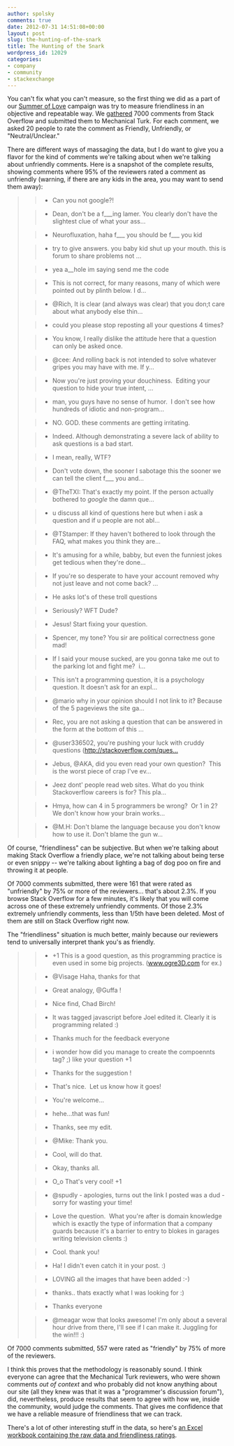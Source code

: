 ```yaml
---
author: spolsky
comments: true
date: 2012-07-31 14:51:08+00:00
layout: post
slug: the-hunting-of-the-snark
title: The Hunting of the Snark
wordpress_id: 12029
categories:
- company
- community
- stackexchange
---
```


You can't fix what you can't measure, so the first thing we did as a part of our [Summer of Love](http://blog.stackoverflow.com/2012/07/kicking-off-the-summer-of-love/) campaign was try to measure friendliness in an objective and repeatable way. We [gathered](http://blog.stackoverflow.com/2012/07/week-2-of-the-summer-of-love-researching-comments/) 7000 comments from Stack Overflow and submitted them to Mechanical Turk. For each comment, we asked 20 people to rate the comment as Friendly, Unfriendly, or "Neutral/Unclear."




There are different ways of massaging the data, but I do want to give you a flavor for the kind of comments we're talking about when we're talking about unfriendly comments. Here is a snapshot of the complete results, showing comments where 95% of the reviewers rated a comment as unfriendly (warning, if there are any kids in the area, you may want to send them away):




<blockquote>

> 
> 

>   * Can you not google?!
> 

>   * Dean, don't be a f___ing lamer. You clearly don't have the slightest clue of what your ass…
> 

>   * Neurofluxation, haha f___ you should be f___ you kid
> 

>   * try to give answers. you baby kid shut up your mouth. this is forum to share problems not …
> 

>   * yea a__hole im saying send me the code
> 

>   * This is not correct, for many reasons, many of which were pointed out by plinth below. I d…
> 

>   * @Rich, It is clear (and always was clear) that you don;t care about what anybody else thin…
> 

>   * could you please stop reposting all your questions 4 times?
> 

>   * You know, I really dislike the attitude here that a question can only be asked once.
> 

>   * @cee: And rolling back is not intended to solve whatever gripes you may have with me. If y…
> 

>   * Now you're just proving your douchiness.  Editing your question to hide your true intent, …
> 

>   * man, you guys have no sense of humor.  I don't see how hundreds of idiotic and non-program…
> 

>   * NO. GOD. these comments are getting irritating.
> 

>   * Indeed. Although demonstrating a severe lack of ability to ask questions is a bad start.
> 

>   * I mean, really, WTF?
> 

>   * Don't vote down, the sooner I sabotage this the sooner we can tell the client f___ you and…
> 

>   * @TheTXI: That's exactly my point. If the person actually bothered to *google* the damn que…
> 

>   * u discuss all kind of questions here but when i ask a question and if u people are not abl…
> 

>   * @TStamper: If they haven't bothered to look through the FAQ, what makes you think they are…
> 

>   * It's amusing for a while, babby, but even the funniest jokes get tedious when they're done…
> 

>   * If you're so desperate to have your account removed why not just leave and not come back? …
> 

>   * He asks lot's of these troll questions
> 

>   * Seriously? WFT Dude?
> 

>   * Jesus! Start fixing your question.
> 

>   * Spencer, my tone? You sir are political correctness gone mad!
> 

>   * If I said your mouse sucked, are you gonna take me out to the parking lot and fight me?  i…
> 

>   * This isn't a programming question, it is a psychology question. It doesn't ask for an expl…
> 

>   * @mario why in your opinion should I not link to it? Because of the 5 pageviews the site ga…
> 

>   * Rec, you are not asking a question that can be answered in the form at the bottom of this …
> 

>   * @user336502, you're pushing your luck with cruddy questions (http://stackoverflow.com/ques…
> 

>   * Jebus, @AKA, did you even read your own question?  This is the worst piece of crap I've ev…
> 

>   * Jeez dont' people read web sites. What do you think Stackoverflow careers is for? This pla…
> 

>   * Hmya, how can 4 in 5 programmers be wrong?  Or 1 in 2?  We don't know how your brain works…
> 

>   * @M.H: Don't blame the language because you don't know how to use it. Don't blame the gun w…
> 

</blockquote>




Of course, "friendliness" can be subjective. But when we're talking about making Stack Overflow a friendly place, we're not talking about being terse or even snippy -- we're talking about lighting a bag of dog poo on fire and throwing it at people.




Of 7000 comments submitted, there were 161 that were rated as "unfriendly" by 75% or more of the reviewers… that's about 2.3%. If you browse Stack Overflow for a few minutes, it's likely that you will come across one of these extremely unfriendly comments. Of those 2.3% extremely unfriendly comments, less than 1/5th have been deleted. Most of them are still on Stack Overflow right now.




The "friendliness" situation is much better, mainly because our reviewers tend to universally interpret thank you's as friendly.




<blockquote>

> 
> 

>   * +1 This is a good question, as this programming practice is even used in some big projects. (www.ogre3D.com for ex.)
> 

>   * @Visage Haha, thanks for that
> 

>   * Great analogy, @Guffa !
> 

>   * Nice find, Chad Birch!
> 

>   * It was tagged javascript before Joel edited it. Clearly it is programming related :)
> 

>   * Thanks much for the feedback everyone
> 

>   * i wonder how did you manage to create the compoennts tag? ;) like your question +1
> 

>   * Thanks for the suggestion !
> 

>   * That's nice.  Let us know how it goes!
> 

>   * You're welcome...
> 

>   * hehe...that was fun!
> 

>   * Thanks, see my edit.
> 

>   * @Mike: Thank you.
> 

>   * Cool, will do that.
> 

>   * Okay, thanks all.
> 

>   * O_o That's very cool! +1
> 

>   * @spudly - apologies, turns out the link I posted was a dud - sorry for wasting your time!
> 

>   * Love the question.  What you're after is domain knowledge which is exactly the type of information that a company guards because it's a barrier to entry to blokes in garages writing television clients :)
> 

>   * Cool. thank you!
> 

>   * Ha! I didn't even catch it in your post. :)
> 

>   * LOVING all the images that have been added :-)
> 

>   * thanks.. thats exactly what I was looking for :)
> 

>   * Thanks everyone
> 

>   * @meagar wow that looks awesome! I'm only about a several hour drive from there, I'll see if I can make it. Juggling for the win!!! :)
> 

</blockquote>




Of 7000 comments submitted, 557 were rated as "friendly" by 75% of more of the reviewers.




I think this proves that the methodology is reasonably sound. I think everyone can agree that the Mechanical Turk reviewers, who were shown comments _out of context_ and who probably did not know anything about our site (all they knew was that it was a "programmer's discussion forum"), did, nevertheless, produce results that seem to agree with how we, inside the community, would judge the comments. That gives me confidence that we have a reliable measure of friendliness that we can track.




There's a lot of other interesting stuff in the data, so here's [an Excel workbook containing the raw data and friendliness ratings](http://blog.stackoverflow.com/?attachment_id=12040).
